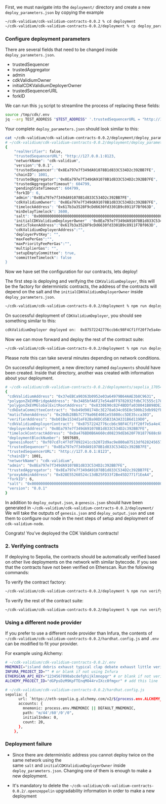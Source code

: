 First, we must navigate into the `deployment/` directory and create a new `deploy_parameters.json` by copying the example

```bash
~/cdk-validium/cdk-validium-contracts-0.0.2 % cd deployment
~/cdk-validium/cdk-validium-contracts-0.0.2/deployment % cp deploy_parameters.json.example deploy_parameters.json
```

### Configure deployment parameters

There are several fields that need to be changed inside `deploy_parameters.json`.
  - trustedSequencer
  - trustedAggregator
  - admin
  - cdkValidiumOwner
  - initialCDKValidiumDeployerOwner
  - trustedSequencerURL
  - forkID

We can run this `jq` script to streamline the process of replacing these fields:

```bash
source /tmp/cdk/.env
jq --arg TEST_ADDRESS "$TEST_ADDRESS" '.trustedSequencerURL = "http://127.0.0.1:8123" | .trustedSequencer = $TEST_ADDRESS | .trustedAggregator = $TEST_ADDRESS | .admin = $TEST_ADDRESS | .cdkValidiumOwner = $TEST_ADDRESS | .initialCDKValidiumDeployerOwner = $TEST_ADDRESS | .timelockAddress = $TEST_ADDRESS | .forkID = 6' ./deploy_parameters.json.example > ./deploy_parameters.json
```

Your complete `deploy_parameters.json` should look similar to this:

```bash
cat ~/cdk-validium/cdk-validium-contracts-0.0.2/deployment/deploy_parameters.json
# ~/cdk-validium/cdk-validium-contracts-0.0.2/deployment/deploy_parameters.json
{
    "realVerifier": false,
    "trustedSequencerURL": "http://127.0.0.1:8123,
    "networkName": "cdk-validium",
    "version":"0.0.1",
    "trustedSequencer":"0x8Ea797e7f349dA91078B1d833C534D2c392BB7FE",
    "chainID": 1001,
    "trustedAggregator":"0x8Ea797e7f349dA91078B1d833C534D2c392BB7FE",
    "trustedAggregatorTimeout": 604799,
    "pendingStateTimeout": 604799,
    "forkID": 6,
    "admin":"0x8Ea797e7f349dA91078B1d833C534D2c392BB7FE",
    "cdkValidiumOwner": "0x8Ea797e7f349dA91078B1d833C534D2c392BB7FE",
    "timelockAddress": "0x617b3a3528F9cDd6630fd3301B9c8911F7Bf063D",
    "minDelayTimelock": 3600,
    "salt": "0x0000000000000000000000000000000000000000000000000000000000000000",
    "initialCDKValidiumDeployerOwner" :"0x8Ea797e7f349dA91078B1d833C534D2c392BB7FE",
    "maticTokenAddress":"0x617b3a3528F9cDd6630fd3301B9c8911F7Bf063D",
    "cdkValidiumDeployerAddress":"",
    "deployerPvtKey": "",
    "maxFeePerGas":"",
    "maxPriorityFeePerGas":"",
    "multiplierGas": "",
    "setupEmptyCommittee": true,
    "committeeTimelock": false
}
```

Now we have set the configuration for our contracts, lets deploy!

The first step is deploying and verifying the `CDKValidiumDeployer`, this will be the factory for deterministic contracts, the address of the contracts will depend on the salt and the `initialCDKValidiumDeployerOwner` inside `deploy_parameters.json`.

```bash
~/cdk-validium/cdk-validium-contracts-0.0.2/deployment % npm run deploy:deployer:CDKValidium:sepolia
```

On successful deployment of `CDKValidiumDeployer`, you should see something similar to this:

```bash
cdkValidiumDeployer deployed on:  0x87572242776ccb6c98F4Cf1ff20f7e5a4e4142fF
```

Now we can move forward and deploy the rest of the contract suite:

```bash
~/cdk-validium/cdk-validium-contracts-0.0.2/deployment % npm run deploy:testnet:CDKValidium:sepolia
```

Please note this can take several minutes depending on network conditions.

On successful deployment, a new directory named `deployments` should have been created. Inside that directory, another was created with information about your deployment.

```bash
# ~/cdk-validium/cdk-validium-contracts-0.0.2/deployments/sepolia_1705429054/deploy_output.json
{
 "cdkValidiumAddress": "0x37eEBCa90363b0952e03a64979B64AAE3b8C9631",
 "polygonZkEVMBridgeAddress": "0x3485bfA6F27e54a8FF9782032fdbC7C555c178E4",
 "polygonZkEVMGlobalExitRootAddress": "0x8330E90c82F4BDDfa038041B898DE2d900e6246C",
 "cdkDataCommitteeContract": "0xb49d901748c3E278a634c05E0c500b23db992fb0",
 "maticTokenAddress": "0x20db28Bb7C779a06E4081e55808cc5DE35cca303",
 "verifierAddress": "0xb01Be1534d1eF82Ba98DCd5B33A3A331B6d119D0",
 "cdkValidiumDeployerContract": "0x87572242776ccb6c98F4Cf1ff20f7e5a4e4142fF",
 "deployerAddress": "0x8Ea797e7f349dA91078B1d833C534D2c392BB7FE",
 "timelockContractAddress": "0xDa476BD0B6A660cd08239dEb620F701877688c6F",
 "deploymentBlockNumber": 5097689,
 "genesisRoot": "0xf07cd7c4f7df7092241ccb2072d9ac9e800a87513df628245657950b3af78f94",
 "trustedSequencer": "0x8Ea797e7f349dA91078B1d833C534D2c392BB7FE",
 "trustedSequencerURL": "http://127.0.0.1:8123",
 "chainID": 1001,
 "networkName": "cdk-validium",
 "admin": "0x8Ea797e7f349dA91078B1d833C534D2c392BB7FE",
 "trustedAggregator": "0x8Ea797e7f349dA91078B1d833C534D2c392BB7FE",
 "proxyAdminAddress": "0x828E55268524c13dB25FD33f2Be45D2771f1EeA4",
 "forkID": 6,
 "salt": "0x0000000000000000000000000000000000000000000000000000000000000000",
 "version": "0.0.1"
}
```

In addition to `deploy_output.json`, a `genesis.json` should have been generated in `~/cdk-validium/cdk-validium-contracts-0.0.2/deployment/`
We will take the outputs of `genesis.json` and `deploy_output.json` and use them to configure our node in the next steps of setup and deployment of `cdk-validium-node`.


Congrats! You’ve deployed the CDK Validium contracts!

### 2. Verifying contracts

If deploying to Sepolia, the contracts should be automatically verified based on other live deployments on the network with similar bytecode. If you see that the contracts have not been verified on Etherscan. Run the following commands:

To verify the contract factory:

```bash
~/cdk-validium/cdk-validium-contracts-0.0.2/deployment % npm run verify:deployer:CDKValidium:sepolia
```

To verify the rest of the contract suite:

```bash
~/cdk-validium/cdk-validium-contracts-0.0.2/deployment % npm run verify:CDKValidium:sepolia
```

### Using a different node provider

If you prefer to use a different node provider than Infura, the contents of `~/cdk-validium/cdk-validium-contracts-0.0.2/hardhat.config.js` and `.env` can be modified to fit your provider.

For example using Alchemy:

```bash
# ~/cdk-validium/cdk-validium-contracts-0.0.2/.env
MNEMONIC="island debris exhaust typical clap debate exhaust little verify mean sausage entire"
INFURA_PROJECT_ID="" # or blank if not using Infura
ETHERSCAN_API_KEY="1234567890abcdefghijklmnopqr" # or blank if not verify contracts
ALCHEMY_PROJECT_ID="dGPpsDzM9KpFTEnqMO44rvIXcc0fmgxr" # add this line
```

```bash
# ~/cdk-validium/cdk-validium-contracts-0.0.2/hardhat.config.js
sepolia: {
      url: `https://eth-sepolia.g.alchemy.com/v2/${process.env.ALCHEMY_PROJECT_ID}`, # rpc value changed here
      accounts: {
        mnemonic: process.env.MNEMONIC || DEFAULT_MNEMONIC,
        path: "m/44'/60'/0'/0",
        initialIndex: 0,
        count: 20,
      },
    },
```

### Deployment failure

- Since there are deterministic address you cannot deploy twice on the same network using the same `salt` and `initialCDKValidiumDeployerOwner` inside `deploy_parameters.json`. Changing one of them is enough to make a new deployment.

- It's mandatory to delete the `~/cdk-validium/cdk-validium-contracts-0.0.2/.openzeppelin` upgradability information in order to make a new deployment